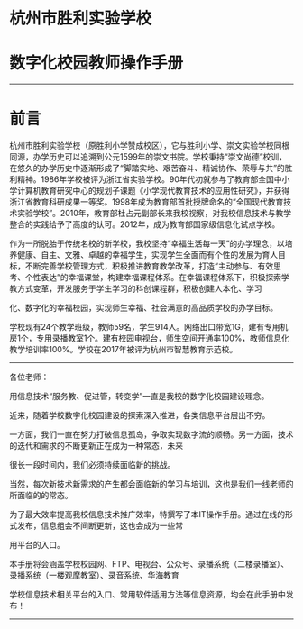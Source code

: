 # 杭州市胜利实验学校

# 数字化校园教师操作手册

---

# 前言

杭州市胜利实验学校（原胜利小学赞成校区），它与胜利小学、崇文实验学校同根同源，办学历史可以追溯到公元1599年的崇文书院。学校秉持“崇文尚德”校训，在悠久的办学历史中逐渐形成了“脚踏实地、艰苦奋斗、精诚协作、荣辱与共”的胜利精神。1986年学校被评为浙江省实验学校。90年代初就参与了教育部全国中小学计算机教育研究中心的规划子课题《小学现代教育技术的应用性研究》，并获得浙江省教育科研成果一等奖。1998年成为教育部首批授牌命名的“全国现代教育技术实验学校”。2010年，教育部杜占元副部长来我校视察，对我校信息技术与教学整合的实践给予了高度的认可。2012年，成为教育部国家级信息化试点学校。

作为一所脱胎于传统名校的新学校，我校坚持“幸福生活每一天”的办学理念，以培养健康、自主、文雅、卓越的幸福学生，实现学生全面而有个性的发展为育人目标，不断完善学校管理方式，积极推进教育教学改革，打造“主动参与、有效思考、个性表达”的幸福课堂，构建幸福课程体系。在幸福课程体系下，积极探索学教方式变革，开发服务于学生学习的科创课程群，积极创建人本化、学习

化、数字化的幸福校园，实现师生幸福、社会满意的高品质学校的办学目标。

学校现有24个教学班级，教师59名，学生914人。网络出口带宽1G，建有专用机房1个，专用录播教室1个。建有校园电视台，师生空间开通率100%，教师信息化教学培训率100%。学校在2017年被评为杭州市智慧教育示范校。

---

各位老师：

用信息技术“服务教、促进管，转变学”一直是我校的数字化校园建设理念。

近来，随着学校数字化校园建设的探索深入推进，各类信息平台层出不穷。

一方面，我们一直在努力打破信息孤岛，争取实现数字流的顺畅。另一方面，技术的迭代和需求的不断更新正在成为一种常态，未来

很长一段时间内，我们必须持续面临新的挑战。

当然，每次新技术新需求的产生都会面临新的学习与培训，这也是我们一线老师的所面临的的常态。

为了最大效率提高我校信息技术推广效率，特撰写了本IT操作手册。通过在线的形式发布，信息组会不间断更新，这也会成为一些常

用平台的入口。

本手册将会涵盖学校校园网、FTP、电视台、公众号、录播系统（二楼录播室）、录播系统（一楼观摩教室）、录音系统、华海教育

学校信息技术相关平台的入口、常用软件适用方法等信息资源，均会在此手册中发布！

---



